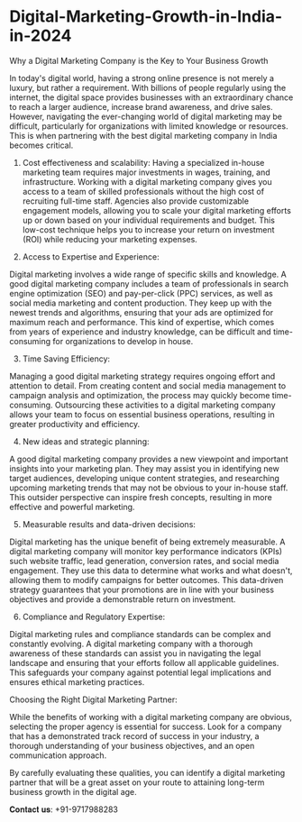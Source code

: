 # Digital-Marketing-Growth-in-India-in-2024
Why a Digital Marketing Company is the Key to Your Business Growth

In today's digital world, having a strong online presence is not merely a luxury, but rather a requirement. With billions of people regularly using the internet, the digital space provides businesses with an extraordinary chance to reach a larger audience, increase brand awareness, and drive sales. However, navigating the ever-changing world of digital marketing may be difficult, particularly for organizations with limited knowledge or resources. This is when partnering with the best digital marketing company in India becomes critical.


1. Cost effectiveness and scalability:
Having a specialized in-house marketing team requires major investments in wages, training, and infrastructure. Working with a digital marketing company gives you access to a team of skilled professionals without the high cost of recruiting full-time staff. Agencies also provide customizable engagement models, allowing you to scale your digital marketing efforts up or down based on your individual requirements and budget. This low-cost technique helps you to increase your return on investment (ROI) while reducing your marketing expenses.

2. Access to Expertise and Experience:

Digital marketing involves a wide range of specific skills and knowledge. A good digital marketing company includes a team of professionals in search engine optimization (SEO) and pay-per-click (PPC) services, as well as social media marketing and content production. They keep up with the newest trends and algorithms, ensuring that your ads are optimized for maximum reach and performance. This kind of expertise, which comes from years of experience and industry knowledge, can be difficult and time-consuming for organizations to develop in house.

3. Time Saving Efficiency:

Managing a good digital marketing strategy requires ongoing effort and attention to detail. From creating content and social media management to campaign analysis and optimization, the process may quickly become time-consuming. Outsourcing these activities to a digital marketing company allows your team to focus on essential business operations, resulting in greater productivity and efficiency.

4. New ideas and strategic planning:

A good digital marketing company provides a new viewpoint and important insights into your marketing plan. They may assist you in identifying new target audiences, developing unique content strategies, and researching upcoming marketing trends that may not be obvious to your in-house staff. This outsider perspective can inspire fresh concepts, resulting in more effective and powerful marketing.

5. Measurable results and data-driven decisions:

Digital marketing has the unique benefit of being extremely measurable. A digital marketing company will monitor key performance indicators (KPIs) such website traffic, lead generation, conversion rates, and social media engagement. They use this data to determine what works and what doesn't, allowing them to modify campaigns for better outcomes. This data-driven strategy guarantees that your promotions are in line with your business objectives and provide a demonstrable return on investment.

6. Compliance and Regulatory Expertise:

Digital marketing rules and compliance standards can be complex and constantly evolving. A digital marketing company with a thorough awareness of these standards can assist you in navigating the legal landscape and ensuring that your efforts follow all applicable guidelines. This safeguards your company against potential legal implications and ensures ethical marketing practices.

Choosing the Right Digital Marketing Partner:

While the benefits of working with a digital marketing company are obvious, selecting the proper agency is essential for success. Look for a company that has a demonstrated track record of success in your industry, a thorough understanding of your business objectives, and an open communication approach.

By carefully evaluating these qualities, you can identify a digital marketing partner that will be a great asset on your route to attaining long-term business growth in the digital age.

𝐂𝐨𝐧𝐭𝐚𝐜𝐭 𝐮𝐬: +91-9717988283


